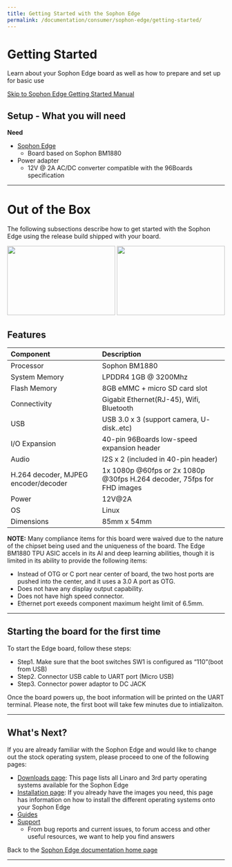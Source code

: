 ```yaml
---
title: Getting Started with the Sophon Edge
permalink: /documentation/consumer/sophon-edge/getting-started/
---
```


# Getting Started

Learn about your Sophon Edge board as well as how to prepare and set up for basic use

[Skip to Sophon Edge Getting Started Manual](https://sophon-edge.gitbook.io/project/overview/edge-tpu-developer-board)

## Setup - What you will need

**Need**

- [Sophon Edge](https://www.96boards.org/)
   - Board based on Sophon BM1880
- Power adapter
   - 12V @ 2A AC/DC converter compatible with the 96Boards specification
   
***

# Out of the Box

The following subsections describe how to get started with the Sophon Edge using the release build shipped with your board.

<img src="../additional-docs/images/images-board/sd/sophon-sd-front.png" data-canonical-src="../additional-docs/images/images-board/sd/sophon-sd-front.png" width="250" height="160" />
<img src="../additional-docs/images/images-board/sd/sophon-sd-back.png" data-canonical-src="../additional-docs/images/images-board/sd/sophon-sd-back.png" width="250" height="160" />

## Features

|   Component          |   Description                                                                                    |
|:---------------------|:-------------------------------------------------------------------------------------------------|
| Processor            | Sophon BM1880                                                                                    |
| System Memory        | LPDDR4 1GB @ 3200Mhz                                                                             |
| Flash Memory         | 8GB eMMC + micro SD card slot                                                                    |
| Connectivity         | Gigabit Ethernet(RJ-45), Wifi, Bluetooth                                                         |
| USB                  | USB 3.0 x 3 (support camera, U- disk..etc)                                                       | 
| I/O Expansion        | 40-pin 96Boards low-speed expansion header                                                       |
| Audio                | I2S x 2 (included in 40-pin header)                                                              |
| H.264 decoder, MJPEG encoder/decoder | 1x 1080p @60fps or 2x 1080p @30fps H.264 decoder, 75fps for FHD images           |
| Power                | 12V@2A                                                                                           |
| OS                   | Linux                                                                                            | 
| Dimensions           | 85mm x 54mm                                                                                      |

**NOTE:** Many compliance items for this board were waived due to the nature of the chipset being used and the uniqueness of the board. The Edge BM1880 TPU ASIC accels in its AI and deep learning abilities, though it is limited in its ability to provide the following items:

- Instead of OTG or C port near center of board, the two host ports are pushed into the center, and it uses a 3.0 A port as OTG.
- Does not have any display output capability.
- Does not have high speed connector.
- Ethernet port exeeds component maximum height limit of 6.5mm.

***

## Starting the board for the first time

To start the Edge board, follow these steps:

- Step1. Make sure that the boot switches SW1 is configured as “110”(boot from USB)
- Step2. Connector USB cable to UART port (Micro USB)
- Step3. Connector power adaptor to DC JACK

Once the board powers up, the boot information will be printed on the UART terminal. Please note, the first boot will take few minutes due to intializaiton.

***

## What's Next?

If you are already familiar with the Sophon Edge and would like to change out the stock operating system, please proceed to one of the following pages:

- [Downloads page](../downloads): This page lists all Linaro and 3rd party operating systems available for the Sophon Edge
- [Installation page](../installation): If you already have the images you need, this page has information on how to install the different operating systems onto your Sophon Edge
- [Guides](../guides/)
- [Support](../support)
   - From bug reports and current issues, to forum access and other useful resources, we want to help you find answers

Back to the [Sophon Edge documentation home page](../)

***
